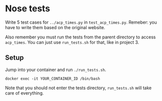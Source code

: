# Nose tests #

Write 5 test cases for `../acp_times.py` in `test_acp_times.py`. Remeber: you have to write them based on the original website.

Also remember you must run the tests from the parent directory to access `acp_times`. You can just use `run_tests.sh` for that, like in project 3.

## Setup

Jump into your container and run `./run_tests.sh`.

```shell
docker exec -it YOUR_CONTAINER_ID /bin/bash
```

Note that you should not enter the tests directory, `run_tests.sh` will take care of everything.